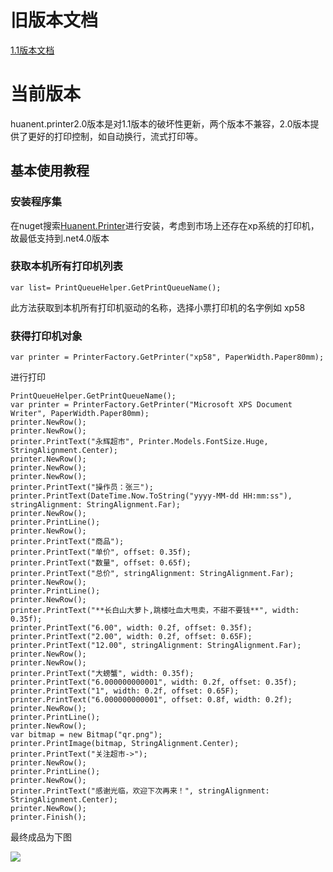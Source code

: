 # 旧版本文档
[1.1版本文档](https://github.com/huanent/Huanent.Printer/blob/master/docs/1.1.md)

# 当前版本

huanent.printer2.0版本是对1.1版本的破坏性更新，两个版本不兼容，2.0版本提供了更好的打印控制，如自动换行，流式打印等。
## 基本使用教程

### 安装程序集
在nuget搜索[Huanent.Printer](https://www.nuget.org/packages/Huanent.Printer/)进行安装，考虑到市场上还存在xp系统的打印机，故最低支持到.net4.0版本
### 获取本机所有打印机列表
```
var list= PrintQueueHelper.GetPrintQueueName();
```
此方法获取到本机所有打印机驱动的名称，选择小票打印机的名字例如 xp58
### 获得打印机对象
```
var printer = PrinterFactory.GetPrinter("xp58", PaperWidth.Paper80mm);
```
进行打印
```
PrintQueueHelper.GetPrintQueueName();
var printer = PrinterFactory.GetPrinter("Microsoft XPS Document Writer", PaperWidth.Paper80mm);
printer.NewRow();
printer.NewRow();
printer.PrintText("永辉超市", Printer.Models.FontSize.Huge, StringAlignment.Center);
printer.NewRow();
printer.NewRow();
printer.NewRow();
printer.PrintText("操作员：张三");
printer.PrintText(DateTime.Now.ToString("yyyy-MM-dd HH:mm:ss"), stringAlignment: StringAlignment.Far);
printer.NewRow();
printer.PrintLine();
printer.NewRow();
printer.PrintText("商品");
printer.PrintText("单价", offset: 0.35f);
printer.PrintText("数量", offset: 0.65f);
printer.PrintText("总价", stringAlignment: StringAlignment.Far);
printer.NewRow();
printer.PrintLine();
printer.NewRow();
printer.PrintText("**长白山大萝卜,跳楼吐血大甩卖，不甜不要钱**", width: 0.35f);
printer.PrintText("6.00", width: 0.2f, offset: 0.35f);
printer.PrintText("2.00", width: 0.2f, offset: 0.65F);
printer.PrintText("12.00", stringAlignment: StringAlignment.Far);
printer.NewRow();
printer.NewRow();
printer.PrintText("大螃蟹", width: 0.35f);
printer.PrintText("6.000000000001", width: 0.2f, offset: 0.35f);
printer.PrintText("1", width: 0.2f, offset: 0.65F);
printer.PrintText("6.000000000001", offset: 0.8f, width: 0.2f);
printer.NewRow();
printer.PrintLine();
printer.NewRow();
var bitmap = new Bitmap("qr.png");
printer.PrintImage(bitmap, StringAlignment.Center);
printer.PrintText("关注超市->");
printer.NewRow();
printer.PrintLine();
printer.NewRow();
printer.PrintText("感谢光临，欢迎下次再来！", stringAlignment: StringAlignment.Center);
printer.NewRow();
printer.Finish();

```
最终成品为下图

![](https://github.com/huanent/Huanent.Printer/blob/master/docs/img/bill.png)